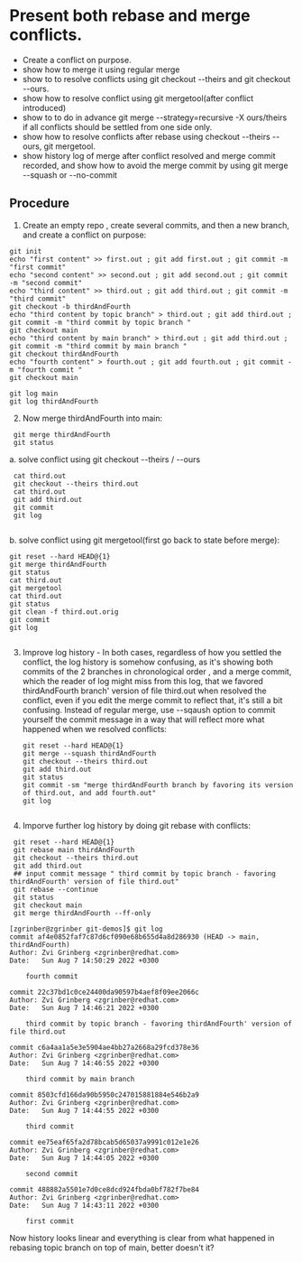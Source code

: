 
# Present both rebase and merge conflicts.

- Create a conflict on purpose.
- show how to merge it using regular merge
- show to to resolve conflicts using git checkout --theirs and git checkout --ours.
- show how to resolve conflict using git mergetool(after conflict introduced)
- show to to do in advance git merge --strategy=recursive -X ours/theirs if all conflicts should be settled from one side only.
- show how to resolve conflicts after rebase using checkout --theirs --ours, git mergetool.
- show history log of merge after conflict resolved and merge commit recorded, and show how to avoid the merge commit by using git merge --squash or --no-commit

## Procedure

1. Create an empty repo , create several commits, and then a new branch, and create a conflict on purpose:
```shell
git init
echo "first content" >> first.out ; git add first.out ; git commit -m "first commit"
echo "second content" >> second.out ; git add second.out ; git commit -m "second commit"
echo "third content" >> third.out ; git add third.out ; git commit -m "third commit"
git checkout -b thirdAndFourth
echo "third content by topic branch" > third.out ; git add third.out ; git commit -m "third commit by topic branch "
git checkout main
echo "third content by main branch" > third.out ; git add third.out ; git commit -m "third commit by main branch "
git checkout thirdAndFourth 
echo "fourth content" > fourth.out ; git add fourth.out ; git commit -m "fourth commit "
git checkout main

git log main
git log thirdAndFourth 
```

2. Now merge thirdAndFourth into main:
```shell
 git merge thirdAndFourth 
 git status
```
  a. solve conflict using git checkout --theirs / --ours
  ```shell
   cat third.out
   git checkout --theirs third.out
   cat third.out
   git add third.out 
   git commit
   git log
      
  ```
  b. solve conflict using git mergetool(first go back to state before merge):
  ```shell
  git reset --hard HEAD@{1}
  git merge thirdAndFourth 
  git status
  cat third.out
  git mergetool
  cat third.out
  git status
  git clean -f third.out.orig
  git commit 
  git log
    
  ```
3. Improve log history - In both cases, regardless of how you settled the conflict, the log history is somehow confusing, as it's showing both commits of    the 2 branches in chronological order , and a merge commit, which the reader of log might miss from this log, that we favored thirdAndFourth branch'      version of file third.out when resolved the conflict, even if you edit the merge commit to reflect that, it's still a bit confusing.
   Instead of regular merge, use --sqaush option to commit yourself the commit message in a way that will reflect more what happened when we resolved 
   conflicts:
   ```shell
   git reset --hard HEAD@{1}
   git merge --squash thirdAndFourth 
   git checkout --theirs third.out 
   git add third.out 
   git status
   git commit -sm "merge thirdAndFourth branch by favoring its version of third.out, and add fourth.out"
   git log
    
   ```
4. Imporve further log history by doing git rebase with conflicts:
```shell
 git reset --hard HEAD@{1}
 git rebase main thirdAndFourth 
 git checkout --theirs third.out
 git add third.out
 ## input commit message " third commit by topic branch - favoring thirdAndFourth' version of file third.out"
 git rebase --continue
 git status
 git checkout main 
 git merge thirdAndFourth --ff-only 

[zgrinber@zgrinber git-demos]$ git log
commit af4e0852faf7c87d6cf090e68b655d4a8d286930 (HEAD -> main, thirdAndFourth)
Author: Zvi Grinberg <zgrinber@redhat.com>
Date:   Sun Aug 7 14:50:29 2022 +0300

    fourth commit

commit 22c37bd1c0ce24400da90597b4aef8f09ee2066c
Author: Zvi Grinberg <zgrinber@redhat.com>
Date:   Sun Aug 7 14:46:21 2022 +0300

    third commit by topic branch - favoring thirdAndFourth' version of file third.out

commit c6a4aa1a5e3e5904ae4bb27a2668a29fcd378e36
Author: Zvi Grinberg <zgrinber@redhat.com>
Date:   Sun Aug 7 14:46:55 2022 +0300

    third commit by main branch

commit 8503cfd166da90b5950c247015881884e546b2a9
Author: Zvi Grinberg <zgrinber@redhat.com>
Date:   Sun Aug 7 14:44:55 2022 +0300

    third commit

commit ee75eaf65fa2d78bcab5d65037a9991c012e1e26
Author: Zvi Grinberg <zgrinber@redhat.com>
Date:   Sun Aug 7 14:44:05 2022 +0300

    second commit

commit 488882a5501e7d0ce8dcd924fbda0bf782f7be84
Author: Zvi Grinberg <zgrinber@redhat.com>
Date:   Sun Aug 7 14:43:11 2022 +0300

    first commit

```
Now history looks linear and everything is clear from what happened in rebasing topic branch on top of main, better doesn't it?



